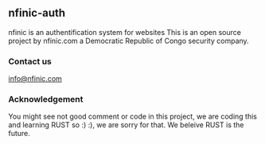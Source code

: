 ## nfinic-auth

nfinic is an authentification system for websites
This is an open source project by nfinic.com a Democratic Republic of Congo security company.

### Contact us
info@nfinic.com

### Acknowledgement
You might see not good comment or code in this project, we are coding this and learning RUST so :) :), we are sorry for that. We beleive RUST is the future.
